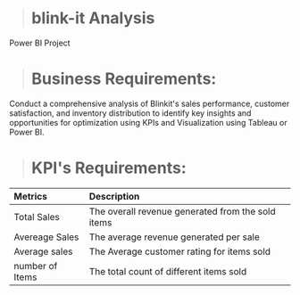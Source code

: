 > # **blink-it Analysis**
Power BI Project

> # **Business Requirements:**

Conduct a comprehensive analysis of Blinkit's sales performance, customer satisfaction, and inventory distribution to identify key insights and opportunities for optimization using KPIs and Visualization using Tableau or Power BI.

> # **KPI's Requirements:**

|Metrics|Description|
|:-----|:-----|
|Total Sales| The overall revenue generated from the sold items|
|Avereage Sales| The average revenue generated per sale|
|Average sales| The Average customer rating for items sold|
|number of Items| The total count of different items sold|
